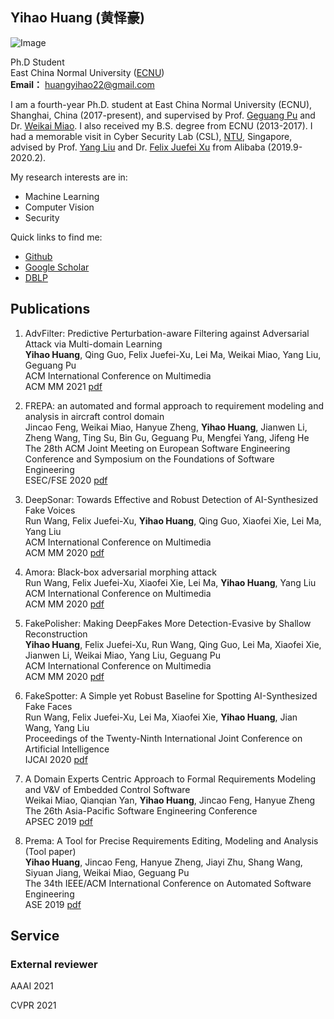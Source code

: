 ## Yihao Huang (黄怿豪)  

![Image](head_portrait.png)

Ph.D Student
<br>East China Normal University ([ECNU](http://english.ecnu.edu.cn/))
<br>**Email：** huangyihao22@gmail.com 

I am a fourth-year Ph.D. student at East China Normal University (ECNU), Shanghai, China (2017-present), and supervised by Prof. [Geguang Pu](https://facultyold.ecnu.edu.cn/s/1018/t/11459/main.jspy) and Dr. [Weikai Miao](https://facultyold.ecnu.edu.cn/s/2712/t/29229/main.jspy). I also received my B.S. degree from ECNU (2013-2017). I had a memorable visit in Cyber Security Lab (CSL), [NTU](https://www.ntu.edu.sg/Pages/home.aspx), Singapore, advised by Prof. [Yang Liu](https://personal.ntu.edu.sg/yangliu/) and Dr. [Felix Juefei Xu](http://xujuefei.com/) from Alibaba (2019.9-2020.2).

My research interests are in:
- Machine Learning
- Computer Vision
- Security

Quick links to find me:
- [Github](https://github.com/hyhchaos)
- [Google Scholar](https://scholar.google.com/citations?user=yHSSQ6cAAAAJ&hl=zh-CN)
- [DBLP](https://dblp.org/pid/255/5085.html)

## Publications
1. AdvFilter: Predictive Perturbation-aware Filtering against Adversarial Attack via Multi-domain Learning
<br>**Yihao Huang**, Qing Guo, Felix Juefei-Xu, Lei Ma, Weikai Miao, Yang Liu, Geguang Pu
<br>ACM International Conference on Multimedia
<br>ACM MM 2021   [pdf](https://arxiv.org/abs/2107.06501)

1. FREPA: an automated and formal approach to requirement modeling and analysis in aircraft control domain
<br>Jincao Feng, Weikai Miao, Hanyue Zheng, **Yihao Huang**, Jianwen Li, Zheng Wang, Ting Su, Bin Gu, Geguang Pu, Mengfei Yang, Jifeng He
<br>The 28th ACM Joint Meeting on European Software Engineering Conference and Symposium on the Foundations of Software Engineering
<br>ESEC/FSE 2020   [pdf](https://dl.acm.org/doi/abs/10.1145/3368089.3417047)

1. DeepSonar: Towards Effective and Robust Detection of AI-Synthesized Fake Voices
<br>Run Wang, Felix Juefei-Xu, **Yihao Huang**, Qing Guo, Xiaofei Xie, Lei Ma, Yang Liu
<br>ACM International Conference on Multimedia
<br>ACM MM 2020   [pdf](https://dl.acm.org/doi/abs/10.1145/3394171.3413716)

1. Amora: Black-box adversarial morphing attack
<br>Run Wang, Felix Juefei-Xu, Xiaofei Xie, Lei Ma, **Yihao Huang**, Yang Liu
<br>ACM International Conference on Multimedia
<br>ACM MM 2020   [pdf](https://dl.acm.org/doi/10.1145/3394171.3413544)

1. FakePolisher: Making DeepFakes More Detection-Evasive by Shallow Reconstruction
<br>**Yihao Huang**, Felix Juefei-Xu, Run Wang, Qing Guo, Lei Ma, Xiaofei Xie, Jianwen Li, Weikai Miao, Yang Liu, Geguang Pu
<br>ACM International Conference on Multimedia
<br>ACM MM 2020   [pdf](https://dl.acm.org/doi/10.1145/3394171.3413732)

1. FakeSpotter: A Simple yet Robust Baseline for Spotting AI-Synthesized Fake Faces
<br>Run Wang, Felix Juefei-Xu, Lei Ma, Xiaofei Xie, **Yihao Huang**, Jian Wang, Yang Liu
<br>Proceedings of the Twenty-Ninth International Joint Conference on Artificial Intelligence
<br>IJCAI 2020   [pdf](https://www.ijcai.org/proceedings/2020/476)

1. A Domain Experts Centric Approach to Formal Requirements Modeling and V&V of Embedded Control Software
<br>Weikai Miao, Qianqian Yan, **Yihao Huang**, Jincao Feng, Hanyue Zheng
<br>The 26th Asia-Pacific Software Engineering Conference
<br>APSEC 2019   [pdf](https://ieeexplore.ieee.org/document/8945525)

1. Prema: A Tool for Precise Requirements Editing, Modeling and Analysis (Tool paper)
<br>**Yihao Huang**, Jincao Feng, Hanyue Zheng, Jiayi Zhu, Shang Wang, Siyuan Jiang, Weikai Miao, Geguang Pu 
<br>The 34th IEEE/ACM International Conference on Automated Software Engineering
<br>ASE 2019   [pdf](https://ieeexplore.ieee.org/document/8952250)

## Service
### External reviewer
AAAI   2021

CVPR   2021





